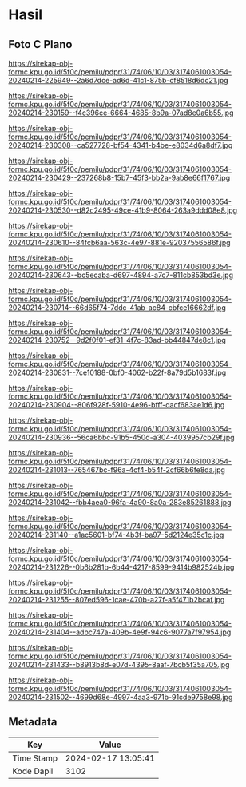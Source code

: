 # Hasil

## Foto C Plano

https://sirekap-obj-formc.kpu.go.id/5f0c/pemilu/pdpr/31/74/06/10/03/3174061003054-20240214-225949--2a6d7dce-ad6d-41c1-875b-cf8518d6dc21.jpg

https://sirekap-obj-formc.kpu.go.id/5f0c/pemilu/pdpr/31/74/06/10/03/3174061003054-20240214-230159--f4c396ce-6664-4685-8b9a-07ad8e0a6b55.jpg

https://sirekap-obj-formc.kpu.go.id/5f0c/pemilu/pdpr/31/74/06/10/03/3174061003054-20240214-230308--ca527728-bf54-4341-b4be-e8034d6a8df7.jpg

https://sirekap-obj-formc.kpu.go.id/5f0c/pemilu/pdpr/31/74/06/10/03/3174061003054-20240214-230429--237268b8-15b7-45f3-bb2a-9ab8e66f1767.jpg

https://sirekap-obj-formc.kpu.go.id/5f0c/pemilu/pdpr/31/74/06/10/03/3174061003054-20240214-230530--d82c2495-49ce-41b9-8064-263a9ddd08e8.jpg

https://sirekap-obj-formc.kpu.go.id/5f0c/pemilu/pdpr/31/74/06/10/03/3174061003054-20240214-230610--84fcb6aa-563c-4e97-881e-92037556586f.jpg

https://sirekap-obj-formc.kpu.go.id/5f0c/pemilu/pdpr/31/74/06/10/03/3174061003054-20240214-230643--bc5ecaba-d697-4894-a7c7-811cb853bd3e.jpg

https://sirekap-obj-formc.kpu.go.id/5f0c/pemilu/pdpr/31/74/06/10/03/3174061003054-20240214-230714--66d65f74-7ddc-41ab-ac84-cbfce16662df.jpg

https://sirekap-obj-formc.kpu.go.id/5f0c/pemilu/pdpr/31/74/06/10/03/3174061003054-20240214-230752--9d2f0f01-ef31-4f7c-83ad-bb44847de8c1.jpg

https://sirekap-obj-formc.kpu.go.id/5f0c/pemilu/pdpr/31/74/06/10/03/3174061003054-20240214-230831--7ce10188-0bf0-4062-b22f-8a79d5b1683f.jpg

https://sirekap-obj-formc.kpu.go.id/5f0c/pemilu/pdpr/31/74/06/10/03/3174061003054-20240214-230904--806f928f-5910-4e96-bfff-dacf683ae1d6.jpg

https://sirekap-obj-formc.kpu.go.id/5f0c/pemilu/pdpr/31/74/06/10/03/3174061003054-20240214-230936--56ca6bbc-91b5-450d-a304-4039957cb29f.jpg

https://sirekap-obj-formc.kpu.go.id/5f0c/pemilu/pdpr/31/74/06/10/03/3174061003054-20240214-231013--765467bc-f96a-4cf4-b54f-2cf66b6fe8da.jpg

https://sirekap-obj-formc.kpu.go.id/5f0c/pemilu/pdpr/31/74/06/10/03/3174061003054-20240214-231042--fbb4aea0-96fa-4a90-8a0a-283e85261888.jpg

https://sirekap-obj-formc.kpu.go.id/5f0c/pemilu/pdpr/31/74/06/10/03/3174061003054-20240214-231140--a1ac5601-bf74-4b3f-ba97-5d2124e35c1c.jpg

https://sirekap-obj-formc.kpu.go.id/5f0c/pemilu/pdpr/31/74/06/10/03/3174061003054-20240214-231226--0b6b281b-6b44-4217-8599-9414b982524b.jpg

https://sirekap-obj-formc.kpu.go.id/5f0c/pemilu/pdpr/31/74/06/10/03/3174061003054-20240214-231255--807ed596-1cae-470b-a27f-a5f471b2bcaf.jpg

https://sirekap-obj-formc.kpu.go.id/5f0c/pemilu/pdpr/31/74/06/10/03/3174061003054-20240214-231404--adbc747a-409b-4e9f-94c6-9077a7f97954.jpg

https://sirekap-obj-formc.kpu.go.id/5f0c/pemilu/pdpr/31/74/06/10/03/3174061003054-20240214-231433--b8913b8d-e07d-4395-8aaf-7bcb5f35a705.jpg

https://sirekap-obj-formc.kpu.go.id/5f0c/pemilu/pdpr/31/74/06/10/03/3174061003054-20240214-231502--4699d68e-4997-4aa3-971b-91cde9758e98.jpg


## Metadata

| Key        | Value               |
| ---------- | ------------------- |
| Time Stamp | 2024-02-17 13:05:41 |
| Kode Dapil | 3102                |



